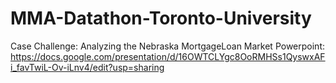 # MMA-Datathon-Toronto-University
Case Challenge: Analyzing the Nebraska MortgageLoan Market
Powerpoint: https://docs.google.com/presentation/d/16OWTCLYgc8OoRMHSs1QyswxAFi_favTwiL-Ov-iLnv4/edit?usp=sharing

